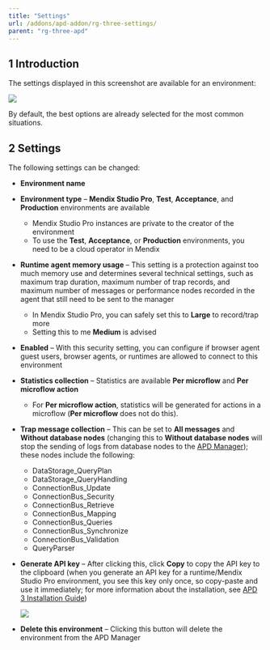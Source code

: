 ```yaml
---
title: "Settings"
url: /addons/apd-addon/rg-three-settings/
parent: "rg-three-apd"
---
```


## 1 Introduction

The settings displayed in this screenshot are available for an environment:

![](/attachments/addons/apd-addon/rg-apd/rg-three-apd/rg-three-settings/settings.png)

By default, the best options are already selected for the most common situations.

## 2 Settings 

The following settings can be changed:

* **Environment name**
* **Environment type** – **Mendix Studio Pro**, **Test**, **Acceptance**, and **Production** environments are available
	* Mendix Studio Pro instances are private to the creator of the environment
	* To use the **Test**, **Acceptance**, or **Production** environments, you need to be a cloud operator in Mendix
* **Runtime agent memory usage** – This setting is a protection against too much memory use and determines several technical settings, such as maximum trap duration, maximum number of trap records, and maximum number of messages or performance nodes recorded in the agent that still need to be sent to the manager
	* In Mendix Studio Pro, you can safely set this to **Large** to record/trap more
	* Setting this to me **Medium** is advised
* **Enabled** – With this security setting, you can configure if browser agent guest users, browser agents, or runtimes are allowed to connect to this environment
* **Statistics collection** – Statistics are available **Per microflow** and **Per microflow action**
	
	* For **Per microflow action**, statistics will be generated for actions in a microflow (**Per microflow** does not do this).
* **Trap message collection** – This can be set to **All messages** and **Without database nodes** (changing this to **Without database nodes** will stop the sending of logs from database nodes to the [APD Manager](https://apd.mendix.com/)); these nodes include the following:
	* DataStorage_QueryPlan
	* DataStorage_QueryHandling
	* ConnectionBus_Update
	* ConnectionBus_Security
	* ConnectionBus_Retrieve
	* ConnectionBus_Mapping
	* ConnectionBus_Queries
	* ConnectionBus_Synchronize
	* ConnectionBus_Validation
	* QueryParser
* **Generate API key** – After clicking this, click **Copy** to copy the API key to the clipboard (when you generate an API key for a runtime/Mendix Studio Pro environment, you see this key only once, so copy-paste and use it immediately; for more information about the installation, see [APD 3 Installation Guide](/addons/apd-addon/ig-three/))

	![](/attachments/addons/apd-addon/rg-apd/rg-three-apd/rg-three-settings/api_key_dialog.png)

* **Delete this environment** – Clicking this button will delete the environment from the APD Manager
